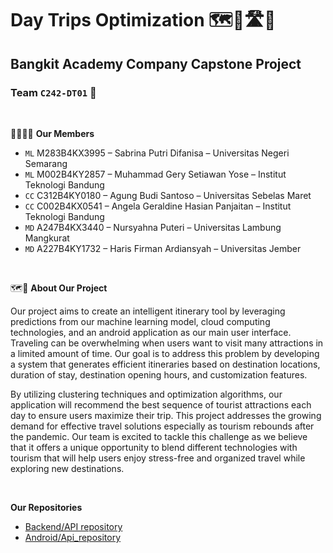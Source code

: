 # Day Trips Optimization 🗺️📍🛣️🧳

## Bangkit Academy Company Capstone Project

### Team ``C242-DT01`` 🌟

<br>

👩‍💻👨‍💻 **Our Members**

- ``ML`` M283B4KX3995 – Sabrina Putri Difanisa – Universitas Negeri Semarang
- ``ML`` M002B4KY2857 – Muhammad Gery Setiawan Yose – Institut Teknologi Bandung
- ``CC``  C312B4KY0180 – Agung Budi Santoso – Universitas Sebelas Maret
- ``CC``  C002B4KX0541 – Angela Geraldine Hasian Panjaitan – Institut Teknologi Bandung
- ``MD`` A247B4KX3440 – Nursyahna Puteri – Universitas Lambung Mangkurat
- ``MD`` A227B4KY1732 – Haris Firman Ardiansyah – Universitas Jember

<br>

🗺️📱 **About Our Project**

Our project aims to create an intelligent itinerary tool by leveraging predictions from our machine learning model, cloud computing technologies, and an android application as our main user interface. Traveling can be overwhelming when users want to visit many attractions in a limited amount of time. Our goal is to address this problem by developing a system that generates efficient itineraries based on destination locations, duration of stay, destination opening hours, and customization features. 

By utilizing clustering techniques and optimization algorithms, our application will recommend the best sequence of tourist attractions each day to ensure users maximize their trip. This project addresses the growing demand for effective travel solutions especially as tourism rebounds after the pandemic. Our team is excited to tackle this challenge as we believe that it offers a unique opportunity to blend different technologies with tourism that will help users enjoy stress-free and organized travel while exploring new destinations.

<br>

**Our Repositories**

- [Backend/API repository](https://github.com/Day-Trips-Optimization-C242-DT01/daytrip-bizzagi-API)
- [Android/Api_repository](https://github.com/Day-Trips-Optimization-C242-DT01/daytrip-bizzagi-android.git)
